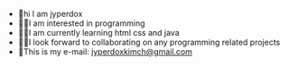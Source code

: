 - 👋hi l am jyperdox
- 👨‍💻I am interested in programming
- 👩‍🎓I am currently learning html css and java
- 🤝🏻I look forward to collaborating on any programming related projects
- 📧This is my e-mail: jyperdoxkimch@gmail.com

<!---
Jyperdox/Jyperdox is a ✨ special ✨ repository because its `README.md` (this file) appears on your GitHub profile.
You can click the Preview link to take a look at your changes.
--->
